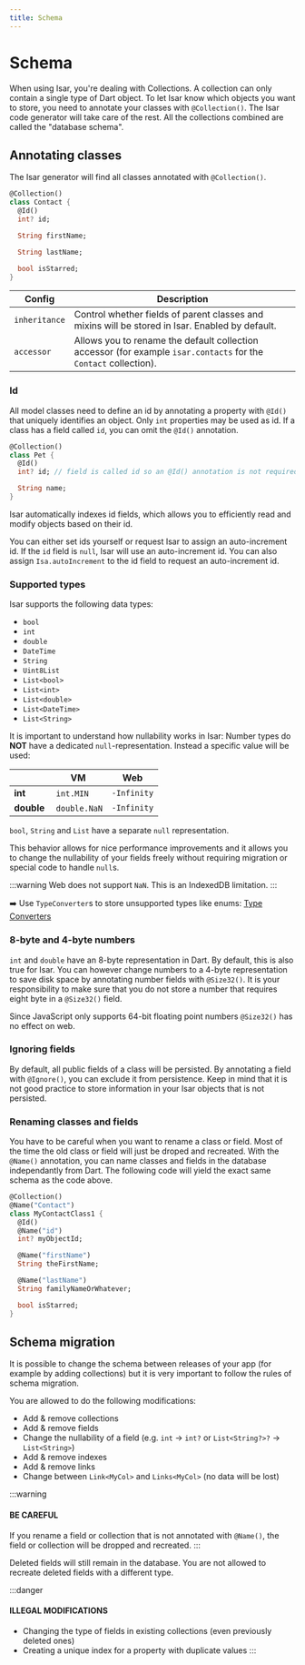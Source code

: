 ```yaml
---
title: Schema
---
```


# Schema

When using Isar, you're dealing with Collections. A collection can only contain a single type of Dart object. To let Isar know which objects you want to store, you need to annotate your classes with `@Collection()`. The Isar code generator will take care of the rest. All the collections combined are called the "database schema".

## Annotating classes

The Isar generator will find all classes annotated with `@Collection()`.

```dart
@Collection()
class Contact {
  @Id()
  int? id;

  String firstName;

  String lastName;

  bool isStarred;
}
```

| Config        | Description                                                                                                      |
| ------------- | ---------------------------------------------------------------------------------------------------------------- |
| `inheritance` | Control whether fields of parent classes and mixins will be stored in Isar. Enabled by default.                  |
| `accessor`    | Allows you to rename the default collection accessor (for example `isar.contacts` for the `Contact` collection). |

### Id

All model classes need to define an id by annotating a property with `@Id()` that uniquely identifies an object. Only `int` properties may be used as id. If a class has a field called `id`, you can omit the `@Id()` annotation.

```dart
@Collection()
class Pet {
  @Id()
  int? id; // field is called id so an @Id() annotation is not required

  String name;
}
```

Isar automatically indexes id fields, which allows you to efficiently read and modify objects based on their id.

You can either set ids yourself or request Isar to assign an auto-increment id. If the `id` field is `null`, Isar will use an auto-increment id. You can also assign `Isa.autoIncrement` to the id field to request an auto-increment id.

### Supported types

Isar supports the following data types:

- `bool`
- `int`
- `double`
- `DateTime`
- `String`
- `Uint8List`
- `List<bool>`
- `List<int>`
- `List<double>`
- `List<DateTime>`
- `List<String>`

It is important to understand how nullability works in Isar:
Number types do **NOT** have a dedicated `null`-representation. Instead a specific value will be used:

|            | VM            | Web         |
| ---------- | ------------- | ----------- |
| **int**    |  `int.MIN`    | `-Infinity` |
| **double** |  `double.NaN` | `-Infinity` |

`bool`, `String` and `List` have a separate `null` representation.

This behavior allows for nice performance improvements and it allows you to change the nullability of your fields freely without requiring migration or special code to handle `null`s.

:::warning
Web does not support `NaN`. This is an IndexedDB limitation.
:::

➡️ Use `TypeConverter`s to store unsupported types like enums: [Type Converters](type-converters)

### 8-byte and 4-byte numbers

`int` and `double` have an 8-byte representation in Dart. By default, this is also true for Isar. You can however change numbers to a 4-byte representation to save disk space by annotating number fields with `@Size32()`. It is your responsibility to make sure that you do not store a number that requires eight byte in a `@Size32()` field.

Since JavaScript only supports 64-bit floating point numbers `@Size32()` has no effect on web.

### Ignoring fields

By default, all public fields of a class will be persisted. By annotating a field with `@Ignore()`, you can exclude it from persistence. Keep in mind that it is not good practice to store information in your Isar objects that is not persisted.

### Renaming classes and fields

You have to be careful when you want to rename a class or field. Most of the time the old class or field will just be droped and recreated. With the `@Name()` annotation, you can name classes and fields in the database independantly from Dart. The following code will yield the exact same schema as the code above.

```dart
@Collection()
@Name("Contact")
class MyContactClass1 {
  @Id()
  @Name("id")
  int? myObjectId;

  @Name("firstName")
  String theFirstName;

  @Name("lastName")
  String familyNameOrWhatever;

  bool isStarred;
}
```

## Schema migration

It is possible to change the schema between releases of your app (for example by adding collections) but it is very important to follow the rules of schema migration.

You are allowed to do the following modifications:

- Add & remove collections
- Add & remove fields
- Change the nullability of a field (e.g. `int` -> `int?` or `List<String?>?` -> `List<String>`)
- Add & remove indexes
- Add & remove links
- Change between `Link<MyCol>` and `Links<MyCol>` (no data will be lost)

:::warning

#### BE CAREFUL

If you rename a field or collection that is not annotated with `@Name()`, the field or collection will be dropped and recreated.
:::

Deleted fields will still remain in the database. You are not allowed to recreate deleted fields with a different type.

:::danger

#### ILLEGAL MODIFICATIONS

- Changing the type of fields in existing collections (even previously deleted ones)
- Creating a unique index for a property with duplicate values
  :::
